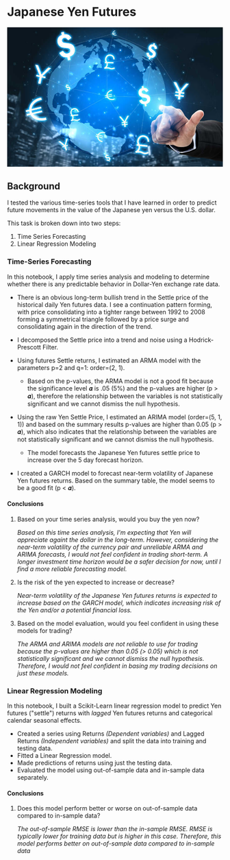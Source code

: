 # Japanese Yen Futures

![Yen Photo](Images/yen.jpg)

## Background

I tested the various time-series tools that I have learned in order to predict future movements in the value of the Japanese yen versus the U.S. dollar.

This task is broken down into two steps:
1. Time Series Forecasting
2. Linear Regression Modeling

### Time-Series Forecasting

In this notebook, I apply time series analysis and modeling to determine whether there is any predictable behavior in Dollar-Yen exchange rate data. 


* There is an obvious long-term bullish trend in the Settle price of the historical daily Yen futures data. I see a continuation pattern forming, with price consolidating into a tighter range between 1992 to 2008 forming a symmetrical triangle followed by a price surge and consolidating again in the direction of the trend.

* I decomposed the Settle price into a trend and noise using a Hodrick-Prescott Filter.

* Using futures Settle returns, I estimated an ARMA model with the parameters p=2 and q=1: order=(2, 1).
    * Based on the p-values, the ARMA model is not a good fit because the significance level 𝜶 is .05 (5%) and the p-values are higher (p > 𝜶), therefore the relationship between the variables is not statistically significant and we cannot dismiss the null hypothesis.


* Using the raw Yen Settle Price, I estimated an ARIMA model (order=(5, 1, 1)) and based on the summary results p-values are higher than 0.05 (p > 𝜶), which also indicates that the relationship between the variables are not statistically significant and we cannot dismiss the null hypothesis.

    * The model forecasts the Japanese Yen futures settle price to increase over the 5 day forecast horizon.
    
* I created a GARCH model to forecast near-term volatility of Japanese Yen futures returns. Based on the summary table, the model seems to be a good fit (p < 𝜶).

#### Conclusions

1. Based on your time series analysis, would you buy the yen now?

   *Based on this time series analysis, I'm expecting that Yen will appreciate againt the dollar in the long-term. However, considering the near-term volatility of the currency pair and unreliable ARMA and ARIMA  forecasts, I would not feel confident in trading short-term. A longer investment time horizon would be a safer decision for now, until I find a more reliable forecasting model.*

2. Is the risk of the yen expected to increase or decrease?

   *Near-term volatility of the Japanese Yen futures returns is expected to increase based on the GARCH model, which indicates increasing risk of the Yen and/or a potential financial loss.*

3. Based on the model evaluation, would you feel confident in using these models for trading?

   *The ARMA and ARIMA models are not reliable to use for trading because the p-values are higher than 0.05 (> 0.05) which is not statistically significant and we cannot dismiss the null hypothesis. Therefore, I would not feel confident in basing my trading decisions on just these models.*


### Linear Regression Modeling

In this notebook, I built a Scikit-Learn linear regression model to predict Yen futures ("settle") returns with *lagged* Yen futures returns and categorical calendar seasonal effects.

* Created a series using Returns *(Dependent variables)* and Lagged Returns *(Independent variables)* and split the data into training and testing data.
* Fitted a Linear Regression model.
* Made predictions of returns using just the testing data.
* Evaluated the model using out-of-sample data and in-sample data separately.

#### Conclusions
1. Does this model perform better or worse on out-of-sample data compared to in-sample data?

    *The out-of-sample RMSE is lower than the in-sample RMSE. RMSE is typically lower for training data but is higher in this case. Therefore, this model performs better on out-of-sample data compared to in-sample data*
